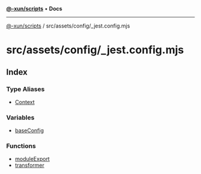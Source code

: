 [**@-xun/scripts**](../../../../README.md) • **Docs**

***

[@-xun/scripts](../../../../README.md) / src/assets/config/\_jest.config.mjs

# src/assets/config/\_jest.config.mjs

## Index

### Type Aliases

- [Context](type-aliases/Context.md)

### Variables

- [baseConfig](variables/baseConfig.md)

### Functions

- [moduleExport](functions/moduleExport.md)
- [transformer](functions/transformer.md)
